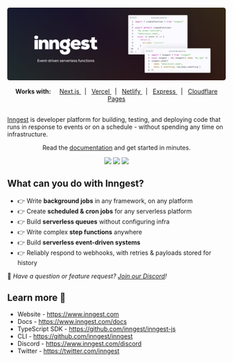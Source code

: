 [![Inngest logo and code example banner](./github-readme-banner-high-dpi.png)](https://www.inngest.com)

<div align="center">
  <strong>Works with:</strong>&nbsp;&nbsp;&nbsp;&nbsp;

  <a href="https://www.inngest.com/docs/frameworks/nextjs?ref=org-readme">
    Next.js
  </a>&nbsp;&nbsp;|&nbsp;&nbsp;

  <a href="https://www.inngest.com/docs/deploy?ref=org-readme">
    Vercel
  </a>&nbsp;&nbsp;|&nbsp;&nbsp;

  <a href="https://www.inngest.com/docs/deploy/netlify?ref=org-readme">
    Netlify
  </a>&nbsp;&nbsp;|&nbsp;&nbsp;

  <a href="https://www.inngest.com/docs/frameworks/express?ref=org-readme">
    Express
  </a>&nbsp;&nbsp;|&nbsp;&nbsp;

  <a href="https://www.inngest.com/docs/frameworks/cloudflare-pages?ref=org-readme">
    Cloudflare Pages
  </a>
</div>
<br>

[Inngest](https://www.inngest.com) is developer platform for building, testing, and deploying code that runs in response to events or on a schedule - without spending any time on infrastructure.

<div align="center">
  Read the <a href="https://www.inngest.com/docs">documentation</a> and get started in minutes.
  <p>

<a href="https://www.npmjs.com/package/inngest"><img src="https://img.shields.io/npm/v/inngest" /></a>
<a href="https://discord.gg/EuesV2ZSnX"><img src="https://img.shields.io/discord/842170679536517141?label=discord" /></a>
<a href="https://twitter.com/inngest"><img src="https://img.shields.io/twitter/follow/inngest?style=social" /></a>

  </p>
</div>

## What can you do with Inngest?

- 👉 Write <b>background jobs</b> in any framework, on any platform <br />
- 👉 Create <b>scheduled & cron jobs</b> for any serverless platform <br />
- 👉 Build <b>serverless queues</b> without configuring infra <br />
- 👉 Write complex <b>step functions</b> anywhere <br />
- 👉 Build <b>serverless event-driven systems</b> <br />
- 👉 Reliably respond to webhooks, with retries & payloads stored for history <br />

👋 _Have a question or feature request? [Join our Discord](https://www.inngest.com/discord)!_

## Learn more 🌱

- Website - https://www.inngest.com
- Docs - https://www.inngest.com/docs
- TypeScript SDK - https://github.com/inngest/inngest-js
- CLI - https://github.com/inngest/inngest
- Discord - https://www.inngest.com/discord
- Twitter - https://twitter.com/inngest
